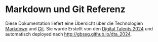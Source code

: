 # Markdown und Git Referenz

Diese Dokumentation liefert eine Übersicht über die Technologien [Markdown](https://daringfireball.net/projects/markdown/) und [Git](https://git-scm.com/). Sie wurde Erstellt von den [Digital Talents 2024](authors/authors.md) und automatisch deployed nach http://gbssg.github.io/dta_2024.

